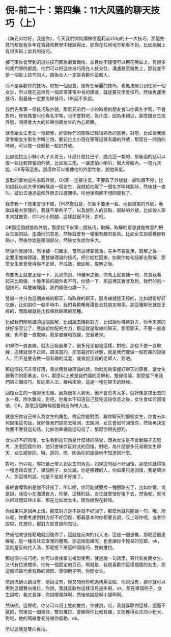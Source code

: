 # 倪-前二十：第四集：11大风骚的聊天技巧（上）

《海兄弟你好，我是你》，今天我們開始講微信遼莉前20句的十一大技巧，那這些技巧都是我多年在實踐和教學中總結得出，那你在任何地方都看不到，比如說網上有很多紙上談兵的技巧。

接下來你會學到的這些技巧都急劇實戰性，並且你不僅僅可以用在瞭妹上，有很多的我們學院都說，他們可以把這些技巧用在人技交往，溝通甚至銷售上，那我並不是一個從上技巧的人，因為女人一定是喜歡你這個人。

而不是喜歡你的技巧，你想一個起蓋，她有在華麗的技巧，也無法吸引到任何一個女生，所以我在這裡有一個非常非常中肯的建議，就是要先學會技巧，然後再運用技巧，但最後一定要忘掉技巧，OK話不多說。

我們先看第一個技巧取外號，那麼兄弟們一小的時候的朋友會叫你真名字嗎，不會對吧，你爸媽會叫你真名字嗎，也不會對吧，為什麼，因為未親近，那麼跟女生取外號，同樣會大大的拉聲你跟女生的內心距離。

就會跟女生產生一種錯覺，好像你們的關係已經很熟悉的感覺，對吧，比如說我經常會跟女生取名字叫三炮，脆花拉比小現在等等這樣有趣的外號，那麼在一開始的時候，可以取一些輕鬆一點的外號。

比如說拉比小鮮小丸子大胃王，什麼什麼扛巴子，脆花這一類的，那後面的話可以取一些比較誇張的外號，比如說三炮，一讓皮怕小喇叭，胸大骨腦內，一夜九次姐，OK等等這些，那麼你可以根據他的外型性格，說他與氣。

喜歡的事物這些來取外號，OK那一定要注意，不要取了外號就一直叫個不停，比如說我以前大學的時候追一個女生，我就給他取了一個名字叫豬狀狀，然後就一直叫，試出去通過這個外號去拉進關係，叫他後面都不想回復我了。

我會教一下效果會很不錯，OK然後就是，欠氣不要用一些，地獄歧視的外號，地獄歧視大家懂的，我就不舉例子了，以及說別人的弱點，弱點的外號，比如說人家本來就推管，你叫他小短腿，這樣就很不好，對吧。

OK那這個就是取外號，那麼接下來第二個技巧，取解，取解的意思就是故意的把女生說的話，歪曲他的意思，然後就會有一種很有趣的氣氛，比如女生說感覺你有點小，然後你說是哪個部分，然後女生說你多大。

然後你就說18，然後補一句離米，當然這裡要慎重，先手不要亂用，取解之後一定要用雙線理論，要雙線理論的技巧，把它給拉回來，如果你每句話都去取解，那麼女生就會覺得你不正經，不成熟，很幼稚，取解之後。

你要馬上就要正經一下，比如你說，18離米之後，你馬上就要補一句，其實我看起來比較像，十幾年齡的跟外表不符，你猜一下，那這裡其實涉及到，我們的另一個技巧，叫雙線理論，我們順便也講一下。

雙線一共分為這個直線的聊天，和取線的聊天，那直線就是正經的，比如說要好好吃飯，比如說你一般平時中，我們喜歡睡覺還是去找朋友喝茶，那這種聊天就是正經的，而取線就是比較條款細緻的那種。

比如我們剛剛講的這個區解，比如說去條款對方，比如說你條款對方，你今天畫的狀好像官公了，應該給你配吧大刀，那這就是取線的聊天，那麼聊天，不要一直直線，也不要一直取線，而是直線和取線，交替著來。

如果你一直直線，就太正經嚴肅了，很多兄弟都是這樣，對吧，那也不要一直取線，這樣就很不正經，調浪當的，那麼最好的狀態，就是我們要做一個有趣的證據人，而不是要去做一個有趣的混混，或者說正經的老師人，對吧。

那這個技巧非常好用，善於用雙線理論的話，你就能夠掌握好聊天的節奏，讓女生跟著你的節奏走，OK，那麼以上就是我們講的區解和，雙線理論，那麼接下來我們第三個技巧，反向帶入法，嚴格來說，這是一種在聊天的時候。

回復女生的一種聊天思維，因為很多人聊天，他不會思考太多，就好像是撲出去的水一樣，附水難收，對吧，他根本不知道自己發完這段信息之後，女生會如何回復他，OK，那麼這個時候就要用反向帶入法。

就是把你自己帶入為女生的角色，假定你是對面，跟你聊天的那個女生，你會去如何回復這句話，就好像我們提前去猜測，去踹測，女生會如何回復你，然後再決定你要不要發這句話，比如你準備發這句話了，那麼你得先想到。

女生好不好回復，女生看到這句話是什麼樣的感受，因為女生是不會動腦子去思考，怎麼回復你的，他只會條件反射式的回復，對吧，為什麼很多兄弟跟女生聊天，女生總是回，哦，是的，嗯，因為你的話讓他不知道回什麼。

對吧，所以呢，你把自己帶入到女生的角色，如果這句話不好回復，那麼你就得換一種思路去發了，舉個例子，女生說，你是哪裡的人，你如果只是回復，我是韓洲人，那這樣的話，他是不是就不好接了。

最終會導致的是你不好接了，所以呢，你可能就要換一種思路去了，比如你猜，或是說，我從小在海邊長大，你猜，這樣的話，女生就會很好接下去，然後呢，就可以把話題延伸出來，那在比如說女生，問你說你在幹嘛。

你如果只是回再上班，那麼對方是不是就不好回了，那麼他就只能說一句，哦，所以呢，你要考慮到對方好不好回復，那最基本的你都要去說，哎上班你呢，或者你說哎，在想你，那對方就會說你鬼扯。

然後他就很輕鬆地就回復你了，這就是反向的代入法，這是一個思維，那麼這個思維呢，是一種高社交直覺的體現，那這個思維呢，也會讓你不輕易的犯錯，ok，這就是反向代入法，那麼接下來這四個技巧，雙向推拉。

那這個小技巧呢，你可以直接拿去複製使用，就是說一句話里，寄代有推開女生，又代有拉進關係，他有一個固定的巨石，啊就是，我就喜歡你這樣插插的女生，那這個插插代表有趣的調侃，舉個例子啊，你問女生。

吃過流鏈火鍋沒有，他說沒有，你又問他你吃過烤罵長眠，他說沒有，那你就可以用到這個雙向推拉，你說，我就喜歡你這樣沒見過失眠，ok，那在舉個例子，女生說哎，我又長胖，你說哪裡胖啊，然後他說臉啊小腿啊啊。

然後呢，這裡呢，你又可以用上雙向推拉，你就說，哎，我就喜歡你這樣，肥而不膩的，然後加一個壞效，雙向推拉，會顯得你比較有趣，又能獲得女生的小粉犬，對吧，他的情緒會充分被你調動，ok。

所以這就是雙向推拉。